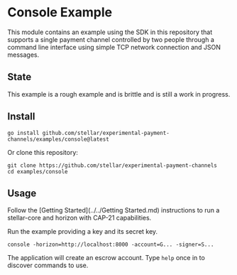 # Console Example

This module contains an example using the SDK in this repository that supports a
single payment channel controlled by two people through a command line interface
using simple TCP network connection and JSON messages.

## State

This example is a rough example and is brittle and is still a work in progress.

## Install

```
go install github.com/stellar/experimental-payment-channels/examples/console@latest
```

Or clone this repository:

```
git clone https://github.com/stellar/experimental-payment-channels
cd examples/console
```

## Usage

Follow the [Getting Started](../../Getting Started.md) instructions to run a
stellar-core and horizon with CAP-21 capabilities.

Run the example providing a key and its secret key.

```
console -horizon=http://localhost:8000 -account=G... -signer=S...
```

The application will create an escrow account. Type `help` once in to discover
commands to use.
